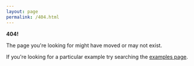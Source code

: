 ```yaml
---
layout: page
permalink: /404.html
---
```


<p class="h1"><strong>404!</strong></p>

The page you're looking for might have moved or may not exist.

If you're looking for a particular example try searching the [examples page](/examples).
